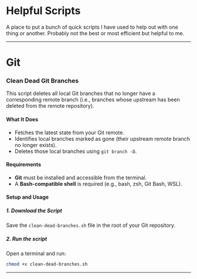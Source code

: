 # Helpful Scripts

A place to put a bunch of quick scripts I have used to help out with one thing or another. Probably not the best or most efficient but helpful to me.

---
# Git
### Clean Dead Git Branches

This script deletes all local Git branches that no longer have a corresponding remote branch (i.e., branches whose upstream has been deleted from the remote repository).
#### What It Does
- Fetches the latest state from your Git remote.
- Identifies local branches marked as gone (their upstream remote branch no longer exists).
- Deletes those local branches using `git branch -D`.

#### Requirements
- **Git** must be installed and accessible from the terminal.
- A **Bash-compatible shell** is required (e.g., bash, zsh, Git Bash, WSL).

#### Setup and Usage

##### 1. Download the Script
Save the `clean-dead-branches.sh` file in the root of your Git repository.
##### 2. Run the script
Open a terminal and run:

```sh
chmod +x clean-dead-branches.sh
```

---
